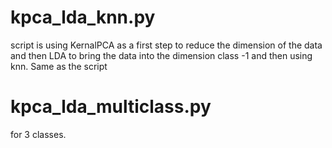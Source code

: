 # kpca_lda_knn.py 
  script is using KernalPCA as a first step to reduce the dimension of the data and then LDA to bring the data
  into the dimension class -1 and then using knn. Same as the script 
 # kpca_lda_multiclass.py
 for 3 classes.
